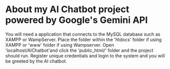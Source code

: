 # About my AI Chatbot project powered by Google's Gemini API
You will need a application that connects to the MySQL database such as XAMPP or WampServer. Place the folder within the 'htdocs' folder if using XAMPP or 'www' folder if using Wampserver. Open 'localhost/AIChatbot'and click the 'public_html/' folder and the project should run. Register unique credentials and login to the system and you will be greeted by the AI chatbot. 

